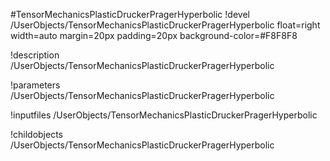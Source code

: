 <!-- MOOSE Object Documentation Stub: Remove this when content is added. -->
#TensorMechanicsPlasticDruckerPragerHyperbolic
!devel /UserObjects/TensorMechanicsPlasticDruckerPragerHyperbolic float=right width=auto margin=20px padding=20px background-color=#F8F8F8

!description /UserObjects/TensorMechanicsPlasticDruckerPragerHyperbolic

!parameters /UserObjects/TensorMechanicsPlasticDruckerPragerHyperbolic

!inputfiles /UserObjects/TensorMechanicsPlasticDruckerPragerHyperbolic

!childobjects /UserObjects/TensorMechanicsPlasticDruckerPragerHyperbolic
